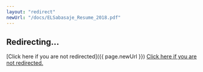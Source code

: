 ```yaml
---
layout: "redirect"
newUrl: "/docs/ELSabasaje_Resume_2018.pdf"
---
```


## Redirecting...
[Click here if you are not redirected]({{ page.newUrl }})
  <a href="{{ page.newUrl }}">Click here if you are not redirected.<a>

  <script>location='{{ page.newUrl }}'</script>
